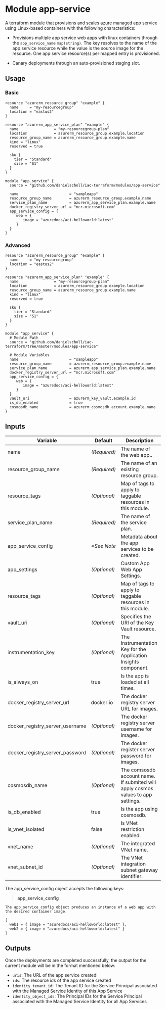 # Module app-service

A terraform module that provisions and scales azure managed app service using Linux-based containers with the following characteristics: 

- Provisions multiple app service web apps with linux containers through the `app_service_name` `map(string)`. The key resolves to the name of the app service resource while the value is the source image for the resource. One app service resource(s) per mapped entry is provisioned.

- Canary deployments through an auto-provisioned staging slot.



## Usage

### Basic

```
resource "azurerm_resource_group" "example" {
  name     = "my-resourcegroup"
  location = "eastus2"
}

resource "azurerm_app_service_plan" "example" {
  name                = "my-resourcegroup-plan"
  location            = azurerm_resource_group.example.location
  resource_group_name = azurerm_resource_group.example.name
  kind = "linux"
  reserved = true

  sku {
    tier = "Standard"
    size = "S1"
  }
}

module "app_service" {
  source = "github.com/danielscholl/iac-terraform/modules/app-service"

  name                       = "sampleapp"
  resource_group_name        = azurerm_resource_group.example.name
  service_plan_name          = azurerm_app_service_plan.example.name
  docker_registry_server_url = "mcr.microsoft.com"
  app_service_config = {
     web = {
        image = "azuredocs/aci-helloworld:latest"
     }
  }
}
```

### Advanced

```
resource "azurerm_resource_group" "example" {
  name     = "my-resourcegroup"
  location = "eastus2"
}

resource "azurerm_app_service_plan" "example" {
  name                = "my-resourcegroup-plan"
  location            = azurerm_resource_group.example.location
  resource_group_name = azurerm_resource_group.example.name
  kind = "linux"
  reserved = true

  sku {
    tier = "Standard"
    size = "S1"
  }
}

module "app_service" {
  # Module Path
  source = "github.com/danielscholl/iac-terraform/tree/master/modules/app-service"

  # Module Variables
  name                       = "sampleapp"
  resource_group_name        = azurerm_resource_group.example.name
  service_plan_name          = azurerm_app_service_plan.example.name
  docker_registry_server_url = "mcr.microsoft.com"
  app_service_config = {
     web = {
        image = "azuredocs/aci-helloworld:latest"
     }
  }
  vault_uri                  = azurerm_key_vault.example.id
  is_db_enabled              = true
  cosmosdb_name              = azurerm_cosmosdb_account.example.name
}
```

## Inputs

| Variable                      | Default                              | Description                          | 
| ----------------------------- | ------------------------------------ | ------------------------------------ |
| name                          | _(Required)_                         | The name of the web app..        |
| resource_group_name           | _(Required)_                         | The name of an existing resource group. |
| resource_tags                 | _(Optional)_                         | Map of tags to apply to taggable resources in this module. |
| service_plan_name             | _(Required)_                         | The name of the service plan. |
| app_service_config            | _*See Note_                          | Metadata about the app services to be created. |
| app_settings                  | _(Optional)_                         | Custom App Web App Settings. |
| resource_tags                 | _(Optional)_                         | Map of tags to apply to taggable resources in this module. |
| vault_uri                     | _(Optional)_                         | Specifies the URI of the Key Vault resource. |
| instrumentation_key           | _(Optional)_                         | The Instrumentation Key for the Application Insights component. |
| is_always_on                  | true                                 | Is the app is loaded at all times. |
| docker_registry_server_url    | docker.io                            | The docker registry server URL for images. |
| docker_registry_server_username | _(Optional)_                       | The docker registry server username for images. |
| docker_registry_server_password | _(Optional)_                       | The docker register server password for images. |
| cosmosdb_name                 | _(Optional)_                         | The comsosdb account name. If submited will apply cosmos values to app settings. |
| is_db_enabled                 | true                                 | Is the app using cosmosdb. |
| is_vnet_isolated              | false                                | Is VNet restriction enabled. |
| vnet_name                     | _(Optional)_                         | The integrated VNet name. |
| vnet_subnet_id                | _(Optional)_                         | The VNet integration subnet gateway identifier. |


The app_service_config object accepts the following keys:

> __app_service_config__
```
The app_service_config object produces an instance of a web app with the desired container image.

{
  web1 = { image = "azuredocs/aci-helloworld:latest" },
  web2 = { image = "azuredocs/aci-helloworld:latest" }
}
```

## Outputs

Once the deployments are completed successfully, the output for the current module will be in the format mentioned below:

- `uris`: The URL of the app service created
- `ids`: The resource ids of the app service created
- `identity_tenant_id`: The Tenant ID for the Service Principal associated with the Managed Service Identity of this App Service
- `identity_object_ids`: The Principal IDs for the Service Principal associated with the Managed Service Identity for all App Services

